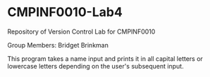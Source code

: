 # CMPINF0010-Lab4
Repository of Version Control Lab for CMPINF0010

Group Members:
Bridget Brinkman

This program takes a name input and prints it in all capital letters or lowercase letters depending on the user's subsequent input.
